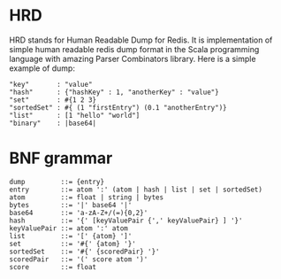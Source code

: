 HRD
===

HRD stands for Human Readable Dump for Redis.
It is implementation of simple human readable redis dump format in the
Scala programming language with amazing Parser Combinators library.
Here is a simple example of dump:

    "key"       : "value"
    "hash"      : {"hashKey" : 1, "anotherKey" : "value"}
    "set"       : #{1 2 3}
    "sortedSet" : #{ (1 "firstEntry") (0.1 "anotherEntry")}
    "list"      : [1 "hello" "world"]
    "binary"    : |base64|

BNF grammar
===========

    dump         ::= {entry}
    entry        ::= atom ':' (atom | hash | list | set | sortedSet)
    atom         ::= float | string | bytes
    bytes        ::= '|' base64 '|'
    base64       ::= 'a-zA-Z+/(=){0,2}'
    hash         ::= '{' [keyValuePair {',' keyValuePair} ] '}'
    keyValuePair ::= atom ':' atom
    list         ::= '[' {atom} ']'
    set          ::= '#{' {atom} '}'
    sortedSet    ::= '#{' {scoredPair} '}'
    scoredPair   ::= '(' score atom ')'
    score        ::= float
